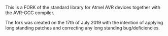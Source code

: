 This is a FORK of the standard library for Atmel AVR devices together with the
AVR-GCC compiler.

The fork was created on the 17th of July 2019 with the intention of applying long 
standing patches and correcting any long standing bug/deficiencies.
